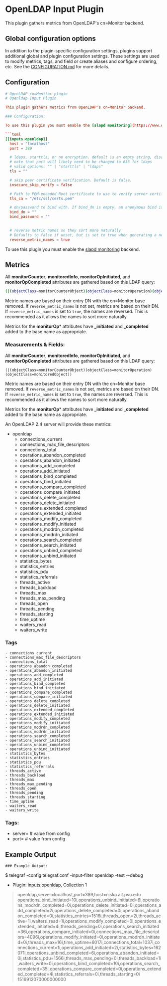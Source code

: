 # OpenLDAP Input Plugin

This plugin gathers metrics from OpenLDAP's cn=Monitor backend.

## Global configuration options <!-- @/docs/includes/plugin_config.md -->

In addition to the plugin-specific configuration settings, plugins support
additional global and plugin configuration settings. These settings are used to
modify metrics, tags, and field or create aliases and configure ordering, etc.
See the [CONFIGURATION.md][CONFIGURATION.md] for more details.

[CONFIGURATION.md]: ../../../docs/CONFIGURATION.md

## Configuration

```toml @sample.conf
# OpenLDAP cn=Monitor plugin
# Openldap Input Plugin

This plugin gathers metrics from OpenLDAP's cn=Monitor backend.

### Configuration:

To use this plugin you must enable the [slapd monitoring](https://www.openldap.org/devel/admin/monitoringslapd.html) backend.

```toml
[[inputs.openldap]]
  host = "localhost"
  port = 389

  # ldaps, starttls, or no encryption. default is an empty string, disabling all encryption.
  # note that port will likely need to be changed to 636 for ldaps
  # valid options: "" | "starttls" | "ldaps"
  tls = ""

  # skip peer certificate verification. Default is false.
  insecure_skip_verify = false

  # Path to PEM-encoded Root certificate to use to verify server certificate
  tls_ca = "/etc/ssl/certs.pem"

  # dn/password to bind with. If bind_dn is empty, an anonymous bind is performed.
  bind_dn = ""
  bind_password = ""

  
  # reverse metric names so they sort more naturally
  # Defaults to false if unset, but is set to true when generating a new config
  reverse_metric_names = true
```

To use this plugin you must enable the [slapd
monitoring](https://www.openldap.org/devel/admin/monitoringslapd.html) backend.

## Metrics

All **monitorCounter**, **monitoredInfo**, **monitorOpInitiated**, and
**monitorOpCompleted** attributes are gathered based on this LDAP query:

```sh
(|(objectClass=monitorCounterObject)(objectClass=monitorOperation)(objectClass=monitoredObject))
```

Metric names are based on their entry DN with the cn=Monitor base removed. If
`reverse_metric_names` is not set, metrics are based on their DN. If
`reverse_metric_names` is set to `true`, the names are reversed. This is
recommended as it allows the names to sort more naturally.

Metrics for the **monitorOp*** attributes have **_initiated** and **_completed**
added to the base name as appropriate.
### Measurements & Fields:

All **monitorCounter**, **monitoredInfo**, **monitorOpInitiated**, and **monitorOpCompleted** attributes are gathered based on this LDAP query:

```(|(objectClass=monitorCounterObject)(objectClass=monitorOperation)(objectClass=monitoredObject))```

Metric names are based on their entry DN with the cn=Monitor base removed. If `reverse_metric_names` is not set, metrics are based on their DN. If `reverse_metric_names` is set to `true`, the names are reversed. This is recommended as it allows the names to sort more naturally.

Metrics for the **monitorOp*** attributes have **_initiated** and **_completed** added to the base name as appropriate.

An OpenLDAP 2.4 server will provide these metrics:

- openldap
  - connections_current
  - connections_max_file_descriptors
  - connections_total
  - operations_abandon_completed
  - operations_abandon_initiated
  - operations_add_completed
  - operations_add_initiated
  - operations_bind_completed
  - operations_bind_initiated
  - operations_compare_completed
  - operations_compare_initiated
  - operations_delete_completed
  - operations_delete_initiated
  - operations_extended_completed
  - operations_extended_initiated
  - operations_modify_completed
  - operations_modify_initiated
  - operations_modrdn_completed
  - operations_modrdn_initiated
  - operations_search_completed
  - operations_search_initiated
  - operations_unbind_completed
  - operations_unbind_initiated
  - statistics_bytes
  - statistics_entries
  - statistics_pdu
  - statistics_referrals
  - threads_active
  - threads_backload
  - threads_max
  - threads_max_pending
  - threads_open
  - threads_pending
  - threads_starting
  - time_uptime
  - waiters_read
  - waiters_write

### Tags
	- connections_current
	- connections_max_file_descriptors
	- connections_total
	- operations_abandon_completed
	- operations_abandon_initiated
	- operations_add_completed
	- operations_add_initiated
	- operations_bind_completed
	- operations_bind_initiated
	- operations_compare_completed
	- operations_compare_initiated
	- operations_delete_completed
	- operations_delete_initiated
	- operations_extended_completed
	- operations_extended_initiated
	- operations_modify_completed
	- operations_modify_initiated
	- operations_modrdn_completed
	- operations_modrdn_initiated
	- operations_search_completed
	- operations_search_initiated
	- operations_unbind_completed
	- operations_unbind_initiated
	- statistics_bytes
	- statistics_entries
	- statistics_pdu
	- statistics_referrals
	- threads_active
	- threads_backload
	- threads_max
	- threads_max_pending
	- threads_open
	- threads_pending
	- threads_starting
	- time_uptime
	- waiters_read
	- waiters_write

### Tags:

- server= # value from config
- port= # value from config

## Example Output

```shell
### Example Output:

```
$ telegraf -config telegraf.conf -input-filter openldap -test --debug
* Plugin: inputs.openldap, Collection 1
> openldap,server=localhost,port=389,host=niska.ait.psu.edu operations_bind_initiated=10i,operations_unbind_initiated=6i,operations_modrdn_completed=0i,operations_delete_initiated=0i,operations_add_completed=2i,operations_delete_completed=0i,operations_abandon_completed=0i,statistics_entries=1516i,threads_open=2i,threads_active=1i,waiters_read=1i,operations_modify_completed=0i,operations_extended_initiated=4i,threads_pending=0i,operations_search_initiated=36i,operations_compare_initiated=0i,connections_max_file_descriptors=4096i,operations_modify_initiated=0i,operations_modrdn_initiated=0i,threads_max=16i,time_uptime=6017i,connections_total=1037i,connections_current=1i,operations_add_initiated=2i,statistics_bytes=162071i,operations_unbind_completed=6i,operations_abandon_initiated=0i,statistics_pdu=1566i,threads_max_pending=0i,threads_backload=1i,waiters_write=0i,operations_bind_completed=10i,operations_search_completed=35i,operations_compare_completed=0i,operations_extended_completed=4i,statistics_referrals=0i,threads_starting=0i 1516912070000000000
```
